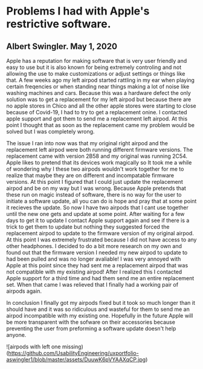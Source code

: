 # Problems I had with Apple's restrictive software.
## Albert Swingler. May 1, 2020

Apple has a reputation for making software that is very user friendly and easy to use but it is also known for being extremely controling and not allowing the use to make customizations or adjust settings or things like that. A few weeks ago my left airpod started rattling in my ear when playing certain freqencies or when standing near things making a lot of noise like washing machines and cars. Because this was a hardware defect the only solution was to get a replacement for my left airpod but because there are no apple stores in Chico and all the other apple stores were starting to close because of Covid-19, I had to try to get a replacement onine. I contacted apple support and got them to send me a replacement left airpod. At this point I thought that as soon as the replacement came my problem would be solved but I was completely wrong.

The issue I ran into now was that my original right airpod and the replacement left airpod were both running different firmware versions. The replacement came with version 2B58 and my original was running 2C54. Apple likes to pretend that its devices work magically so It took me a while of wondering why I these two airpods wouldn't work together for me to realize that maybe they are on different and incompatable firmware versions. At this point I figured that I could just update the replacement airpod and be on my way but I was wrong. Because Apple pretends that these run on magic instead of software, there is no way for the user to initiate a software update, all you can do is hope and pray that at some point it recieves the update. So now I have two airpods that I cant use together until the new one gets and update at some point. After waiting for a few days to get it to update I contact Apple support again and see if there is a trick to get them to update but nothing they suggested forced the replacement airpod to update to the firmware version of my original airpod. At this point I was extremely frustrated because I did not have access to any other headphones. I decided to do a bit more research on my own and found out that the firmware version I needed my new airpod to update to had been pulled and was no longer avaliable! I was very annoyed with Apple at this point since they had sent me a replacement airpod that was not compatible with my existing airpod! After I realized this I contacted Apple support for a third time and had them send me an entire replacement set. When that came I was relieved that I finally had a working pair of airpods again. 

In conclusion I finally got my airpods fixed but it took so much longer than it should have and it was so ridiculous and wasteful for them to send me an airpod incompatible with my existing one. Hopefully in the future Apple will be more transparent with the sofware on their accessories because preventing the user from preforming a software update doesn't help anyone.


![airpods with left one missing) (https://github.com/UsabilityEngineering/uxportfolio-aswingler1/blob/master/assets/DuuwK6pVYAAXqCP.jpg)


